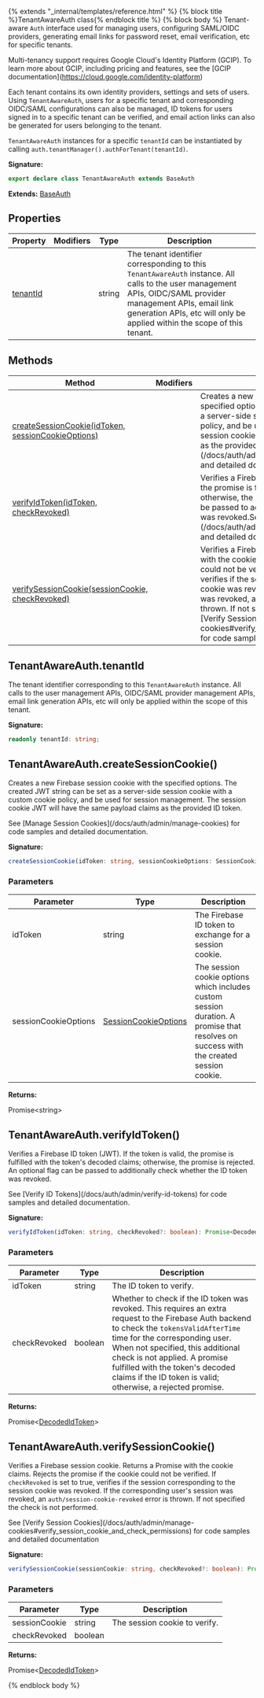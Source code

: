{% extends "_internal/templates/reference.html" %}
{% block title %}TenantAwareAuth class{% endblock title %}
{% block body %}
Tenant-aware `Auth` interface used for managing users, configuring SAML/OIDC providers, generating email links for password reset, email verification, etc for specific tenants.

Multi-tenancy support requires Google Cloud's Identity Platform (GCIP). To learn more about GCIP, including pricing and features, see the \[GCIP documentation\](https://cloud.google.com/identity-platform)

Each tenant contains its own identity providers, settings and sets of users. Using `TenantAwareAuth`<!-- -->, users for a specific tenant and corresponding OIDC/SAML configurations can also be managed, ID tokens for users signed in to a specific tenant can be verified, and email action links can also be generated for users belonging to the tenant.

`TenantAwareAuth` instances for a specific `tenantId` can be instantiated by calling `auth.tenantManager().authForTenant(tenantId)`<!-- -->.

<b>Signature:</b>

```typescript
export declare class TenantAwareAuth extends BaseAuth 
```
<b>Extends:</b> [BaseAuth](./firebase-admin.auth.baseauth.md#baseauth_class)

## Properties

|  Property | Modifiers | Type | Description |
|  --- | --- | --- | --- |
|  [tenantId](./firebase-admin.auth.tenantawareauth.md#tenantawareauthtenantid) |  | string | The tenant identifier corresponding to this <code>TenantAwareAuth</code> instance. All calls to the user management APIs, OIDC/SAML provider management APIs, email link generation APIs, etc will only be applied within the scope of this tenant. |

## Methods

|  Method | Modifiers | Description |
|  --- | --- | --- |
|  [createSessionCookie(idToken, sessionCookieOptions)](./firebase-admin.auth.tenantawareauth.md#tenantawareauthcreatesessioncookie) |  | Creates a new Firebase session cookie with the specified options. The created JWT string can be set as a server-side session cookie with a custom cookie policy, and be used for session management. The session cookie JWT will have the same payload claims as the provided ID token.<!-- -->See \[Manage Session Cookies\](/docs/auth/admin/manage-cookies) for code samples and detailed documentation. |
|  [verifyIdToken(idToken, checkRevoked)](./firebase-admin.auth.tenantawareauth.md#tenantawareauthverifyidtoken) |  | Verifies a Firebase ID token (JWT). If the token is valid, the promise is fulfilled with the token's decoded claims; otherwise, the promise is rejected. An optional flag can be passed to additionally check whether the ID token was revoked.<!-- -->See \[Verify ID Tokens\](/docs/auth/admin/verify-id-tokens) for code samples and detailed documentation. |
|  [verifySessionCookie(sessionCookie, checkRevoked)](./firebase-admin.auth.tenantawareauth.md#tenantawareauthverifysessioncookie) |  | Verifies a Firebase session cookie. Returns a Promise with the cookie claims. Rejects the promise if the cookie could not be verified. If <code>checkRevoked</code> is set to true, verifies if the session corresponding to the session cookie was revoked. If the corresponding user's session was revoked, an <code>auth/session-cookie-revoked</code> error is thrown. If not specified the check is not performed.<!-- -->See \[Verify Session Cookies\](/docs/auth/admin/manage-cookies\#verify\_session\_cookie\_and\_check\_permissions) for code samples and detailed documentation |

## TenantAwareAuth.tenantId

The tenant identifier corresponding to this `TenantAwareAuth` instance. All calls to the user management APIs, OIDC/SAML provider management APIs, email link generation APIs, etc will only be applied within the scope of this tenant.

<b>Signature:</b>

```typescript
readonly tenantId: string;
```

## TenantAwareAuth.createSessionCookie()

Creates a new Firebase session cookie with the specified options. The created JWT string can be set as a server-side session cookie with a custom cookie policy, and be used for session management. The session cookie JWT will have the same payload claims as the provided ID token.

See \[Manage Session Cookies\](/docs/auth/admin/manage-cookies) for code samples and detailed documentation.

<b>Signature:</b>

```typescript
createSessionCookie(idToken: string, sessionCookieOptions: SessionCookieOptions): Promise<string>;
```

### Parameters

|  Parameter | Type | Description |
|  --- | --- | --- |
|  idToken | string | The Firebase ID token to exchange for a session cookie. |
|  sessionCookieOptions | [SessionCookieOptions](./firebase-admin.auth.sessioncookieoptions.md#sessioncookieoptions_interface) | The session cookie options which includes custom session duration. A promise that resolves on success with the created session cookie. |

<b>Returns:</b>

Promise&lt;string&gt;

## TenantAwareAuth.verifyIdToken()

Verifies a Firebase ID token (JWT). If the token is valid, the promise is fulfilled with the token's decoded claims; otherwise, the promise is rejected. An optional flag can be passed to additionally check whether the ID token was revoked.

See \[Verify ID Tokens\](/docs/auth/admin/verify-id-tokens) for code samples and detailed documentation.

<b>Signature:</b>

```typescript
verifyIdToken(idToken: string, checkRevoked?: boolean): Promise<DecodedIdToken>;
```

### Parameters

|  Parameter | Type | Description |
|  --- | --- | --- |
|  idToken | string | The ID token to verify. |
|  checkRevoked | boolean | Whether to check if the ID token was revoked. This requires an extra request to the Firebase Auth backend to check the <code>tokensValidAfterTime</code> time for the corresponding user. When not specified, this additional check is not applied. A promise fulfilled with the token's decoded claims if the ID token is valid; otherwise, a rejected promise. |

<b>Returns:</b>

Promise&lt;[DecodedIdToken](./firebase-admin.auth.decodedidtoken.md#decodedidtoken_interface)<!-- -->&gt;

## TenantAwareAuth.verifySessionCookie()

Verifies a Firebase session cookie. Returns a Promise with the cookie claims. Rejects the promise if the cookie could not be verified. If `checkRevoked` is set to true, verifies if the session corresponding to the session cookie was revoked. If the corresponding user's session was revoked, an `auth/session-cookie-revoked` error is thrown. If not specified the check is not performed.

See \[Verify Session Cookies\](/docs/auth/admin/manage-cookies\#verify\_session\_cookie\_and\_check\_permissions) for code samples and detailed documentation

<b>Signature:</b>

```typescript
verifySessionCookie(sessionCookie: string, checkRevoked?: boolean): Promise<DecodedIdToken>;
```

### Parameters

|  Parameter | Type | Description |
|  --- | --- | --- |
|  sessionCookie | string | The session cookie to verify. |
|  checkRevoked | boolean |  |

<b>Returns:</b>

Promise&lt;[DecodedIdToken](./firebase-admin.auth.decodedidtoken.md#decodedidtoken_interface)<!-- -->&gt;

{% endblock body %}
